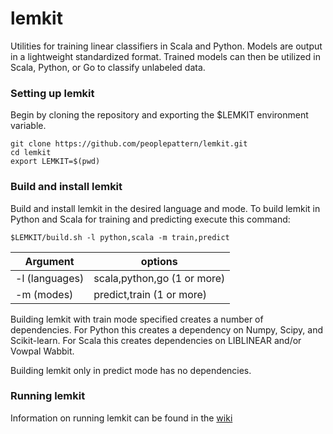 lemkit
======

Utilities for training linear classifiers in Scala and Python. Models are output in a lightweight standardized format. Trained models can then be utilized in Scala, Python, or Go to classify unlabeled data.

### Setting up lemkit

Begin by cloning the repository and exporting the $LEMKIT environment variable.

    git clone https://github.com/peoplepattern/lemkit.git
    cd lemkit
    export LEMKIT=$(pwd)

### Build and install lemkit 

Build and install lemkit in the desired language and mode. To build lemkit in Python and Scala for training and predicting execute this command:

    $LEMKIT/build.sh -l python,scala -m train,predict

Argument      | options                   |
--------------|---------------------------|
-l (languages)|scala,python,go (1 or more)|
-m (modes)    |predict,train (1 or more)  |

Building lemkit with train mode specified creates a number of dependencies. For Python this creates a dependency on Numpy, Scipy, and Scikit-learn. For Scala this creates dependencies on LIBLINEAR and/or Vowpal Wabbit. 

Building lemkit only in predict mode has no dependencies.

### Running lemkit

Information on running lemkit can be found in the [wiki](https://github.com/peoplepattern/lemkit/wiki)

